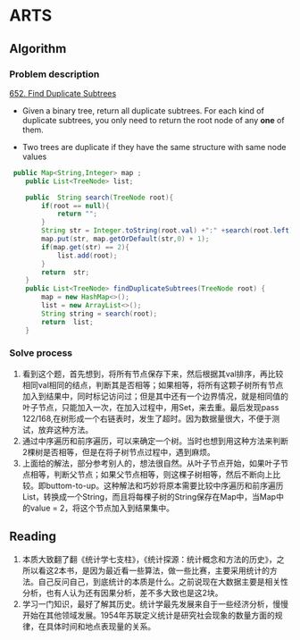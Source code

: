 ﻿


# ARTS
## Algorithm
### Problem description
[652. Find Duplicate Subtrees](https://leetcode.com/problems/find-duplicate-subtrees/description/)

- Given a binary tree, return all duplicate subtrees. For each kind of duplicate subtrees, you only need to return the root node of any  **one**  of them.
 
- Two trees are duplicate if they have the same structure with same node values

```java
 public Map<String,Integer> map ;
    public List<TreeNode> list;

    public  String search(TreeNode root){
        if(root == null){
            return "";
        }
        String str = Integer.toString(root.val) +":" +search(root.left)+":"+search(root.right);
        map.put(str, map.getOrDefault(str,0) + 1);
        if(map.get(str) == 2){
            list.add(root);
        }
        return  str;
    }
    public List<TreeNode> findDuplicateSubtrees(TreeNode root) {
        map = new HashMap<>();
        list = new ArrayList<>();
        String string = search(root);
        return  list; 
    }
```
### Solve process
1. 看到这个题，首先想到，将所有节点保存下来，然后根据其val排序，再比较相同val相同的结点，判断其是否相等；如果相等，将所有这颗子树所有节点加入到结果中，同时标记访问过；但是其中还有一个边界情况，就是相同值的叶子节点，只能加入一次，在加入过程中，用Set，来去重。最后发现pass 122/168,在树形成一个右链表时，发生了超时。因为数据量很大，不便于测试，放弃这种方法。
2. 通过中序遍历和前序遍历，可以来确定一个树。当时也想到用这种方法来判断2棵树是否相等，但是在将子树节点过程中，遇到麻烦。
3. 上面给的解法，部分参考别人的，想法很自然。从叶子节点开始，如果叶子节点相等，判断父节点；如果父节点相等，则这棵子树相等，然后不断向上比较。即buttom-to-up。这种解法和巧妙将原本需要比较中序遍历和前序遍历List，转换成一个String，而且将每棵子树的String保存在Map中，当Map中的value = 2，将这个节点加入到结果集中。

## Reading
1. 本质大致翻了翻《统计学七支柱》，《统计探源：统计概念和方法的历史》，之所以看这2本书，是因为最近看一些算法，做一些比赛，主要采用统计的方法。自己反问自己，到底统计的本质是什么。之前说现在大数据主要是相关性分析，也有人认为还有因果分析，差不多大致也是这2块。
2. 学习一门知识，最好了解其历史。统计学最先发展来自于一些经济分析，慢慢开始在其他领域发展。1954年苏联定义统计是研究社会现象的数量方面的规律，在具体时间和地点表现量的关系。

